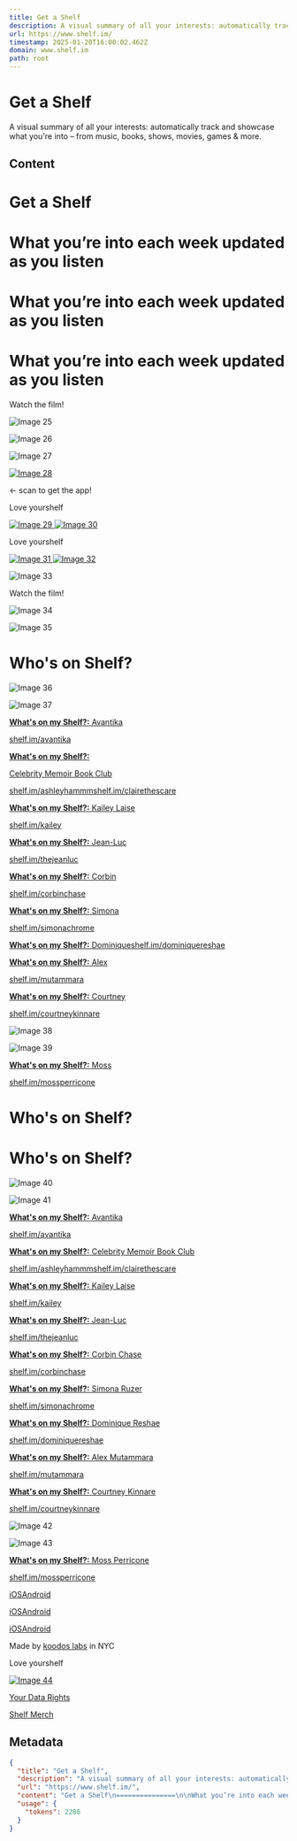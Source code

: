 ```yaml
---
title: Get a Shelf
description: A visual summary of all your interests: automatically track and showcase what you're into – from music, books, shows, movies, games & more.
url: https://www.shelf.im/
timestamp: 2025-01-20T16:00:02.462Z
domain: www.shelf.im
path: root
---
```


# Get a Shelf


A visual summary of all your interests: automatically track and showcase what you're into – from music, books, shows, movies, games & more.


## Content

Get a Shelf
===============

What you’re into each week updated as you listen
================================================

What you’re into each week updated as you listen
================================================

What you’re into each week updated as you listen
================================================

Watch the film!

![Image 25](https://framerusercontent.com/images/Y7uosiMcIMG0Qy8vOJb2zSncw.webp?scale-down-to=1024)

![Image 26](https://framerusercontent.com/images/Y7uosiMcIMG0Qy8vOJb2zSncw.webp?scale-down-to=1024)

![Image 27](https://framerusercontent.com/images/KJsng6WGi8yJW8LS6l8uLwrDE.webp)

[![Image 28](https://framerusercontent.com/images/B4vIgVpISjIUMQGKnvKhhIEraDQ.png)](https://onelink.to/cp6dpr)

← scan to get the app!

Love yourshelf

[![Image 29](https://framerusercontent.com/images/iB5bftZBjggIo1NPzxpfqITVntE.png) ![Image 30](https://framerusercontent.com/images/iB5bftZBjggIo1NPzxpfqITVntE.png)](https://share.koodos.com/discord)[](https://tiktok.com/@getashelf)[](https://www.instagram.com/getashelf/)[](https://twitter.com/getashelf)

Love yourshelf

[![Image 31](https://framerusercontent.com/images/iB5bftZBjggIo1NPzxpfqITVntE.png) ![Image 32](https://framerusercontent.com/images/iB5bftZBjggIo1NPzxpfqITVntE.png)](https://share.koodos.com/discord)[](https://www.tiktok.com/@getashelf)[](https://www.instagram.com/getashelf)[](https://twitter.com/getashelf)

![Image 33](https://framerusercontent.com/images/Y7uosiMcIMG0Qy8vOJb2zSncw.webp?scale-down-to=1024)

Watch the film!

![Image 34](https://framerusercontent.com/images/DXAfU3g3iTR2cHVoQfJyCCYkRA.webp?scale-down-to=2048)

![Image 35](https://framerusercontent.com/images/Een6wS3IwqHz4SIZEZ4RpVZd28.webp?scale-down-to=512)

Who's on Shelf?
===============

![Image 36](https://framerusercontent.com/images/JSADyGdjeQkPXExNT0AzPod3k4.jpg)

![Image 37](https://framerusercontent.com/images/JSADyGdjeQkPXExNT0AzPod3k4.jpg)

[**What's on my Shelf?:** Avantika](https://shelf.im/avantika)

[shelf.im/avantika](https://www.shelf.im/avantika)

[**What's on my Shelf?:**](https://blog.koodos.com/p/whats-on-my-shelf-celebrity-memoir?r=od1n&utm_campaign=post&utm_medium=web)

[Celebrity Memoir Book Club](https://blog.koodos.com/p/whats-on-my-shelf-celebrity-memoir?r=od1n&utm_campaign=post&utm_medium=web)

[shelf.im/ashleyhammm](https://www.shelf.im/ashleyhammm)[](https://www.shelf.im/ashleyhammm)[shelf.im/clairethescare](https://www.shelf.im/clairethescare)

[**What's on my Shelf?:** Kailey Laise](https://shelf.im/kailey)

[shelf.im/kailey](https://www.shelf.im/kailey)

[**What's on my Shelf?:** Jean-Luc](https://shelf.im/thejeanluc)

[shelf.im/thejeanluc](https://www.shelf.im/thejeanluc)

[**What's on my Shelf?:** Corbin](https://shelf.im/corbinchase)

[shelf.im/corbinchase](https://shelf.im/corbinchase)

[**What's on my Shelf?:** Simona](https://shelf.im/simonachrome)

[shelf.im/simonachrome](https://www.shelf.im/simonachrome)

[**What's on my Shelf?:** Dominique](https://shelf.im/dominiquereshae)[shelf.im/dominiquereshae](https://www.shelf.im/dominiquereshae)

[**What's on my Shelf?:** Alex](https://shelf.im/mutammara)

[shelf.im/mutammara](https://www.shelf.im/mutammara)

[**What's on my Shelf?:** Courtney](https://shelf.im/courtneykinnare)

[shelf.im/courtneykinnare](http://www.shelf.im/courtneykinnare)

![Image 38](https://framerusercontent.com/images/EZnfypORC1AoxqiGIqk9gUKaXc.jpg)

![Image 39](https://framerusercontent.com/images/EZnfypORC1AoxqiGIqk9gUKaXc.jpg)

[**What's on my Shelf?:** Moss](https://shelf.im/mossperricone)

[shelf.im/mossperricone](https://shelf.im/mossperricone)

Who's on Shelf?
===============

Who's on Shelf?
===============

![Image 40](https://framerusercontent.com/images/JSADyGdjeQkPXExNT0AzPod3k4.jpg)

![Image 41](https://framerusercontent.com/images/JSADyGdjeQkPXExNT0AzPod3k4.jpg)

[**What's on my Shelf?:** Avantika](https://blog.koodos.com/p/whats-on-my-shelf-avantika)

[shelf.im/avantika](https://www.shelf.im/avantika)

[**What's on my Shelf?:** Celebrity Memoir Book Club](https://blog.koodos.com/p/whats-on-my-shelf-celebrity-memoir?r=od1n&utm_campaign=post&utm_medium=web)

[shelf.im/ashleyhammm](https://www.shelf.im/ashleyhammm)[](https://www.shelf.im/ashleyhammm)[shelf.im/clairethescare](https://www.shelf.im/clairethescare)

[**What's on my Shelf?:** Kailey Laise](https://blog.koodos.com/p/whats-on-my-shelf-kailey-laise?r=od1n&utm_campaign=post&utm_medium=web)

[shelf.im/kailey](https://www.shelf.im/kailey)

[**What's on my Shelf?:** Jean-Luc](https://blog.koodos.com/p/whats-on-my-shelf-jean-luc)

[shelf.im/thejeanluc](https://www.shelf.im/thejeanluc)

[**What's on my Shelf?:** Corbin Chase](https://blog.koodos.com/p/whats-on-my-shelf-corbin-chase)

[shelf.im/corbinchase](https://shelf.im/corbinchase)

[**What's on my Shelf?:** Simona Ruzer](https://open.substack.com/pub/koodos/p/whats-on-my-shelf-simona?r=od1n&utm_campaign=post&utm_medium=web&showWelcomeOnShare=true)

[shelf.im/simonachrome](https://www.shelf.im/simonachrome)

[**What's on my Shelf?:** Dominique Reshae](https://blog.koodos.com/p/whats-on-my-shelf-dominique)

[shelf.im/dominiquereshae](https://www.shelf.im/dominiquereshae)

[**What's on my Shelf?:** Alex Mutammara](https://blog.koodos.com/p/whats-on-my-shelf-dominique)

[shelf.im/mutammara](https://www.shelf.im/mutammara)

[**What's on my Shelf?:** Courtney Kinnare](https://open.substack.com/pub/koodos/p/whats-on-my-shelf-courtney-kinnare?r=od1n&utm_campaign=post&utm_medium=web&showWelcome=true)

[shelf.im/courtneykinnare](http://www.shelf.im/courtneykinnare)

![Image 42](https://framerusercontent.com/images/EZnfypORC1AoxqiGIqk9gUKaXc.jpg)

![Image 43](https://framerusercontent.com/images/EZnfypORC1AoxqiGIqk9gUKaXc.jpg)

[**What's on my Shelf?:** Moss Perricone](https://open.substack.com/pub/koodos/p/whats-on-my-shelf-courtney-kinnare?r=od1n&utm_campaign=post&utm_medium=web&showWelcome=true)

[shelf.im/mossperricone](https://shelf.im/mossperricone)

[iOS](https://apps.apple.com/us/app/shelf-whats-on-yours/id1667391175)[Android](https://play.google.com/store/apps/details?id=com.koodos.shelf)

[iOS](https://apps.apple.com/us/app/shelf-whats-on-yours/id1667391175)[Android](https://play.google.com/store/apps/details?id=com.koodos.shelf)

[iOS](https://apps.apple.com/us/app/shelf-whats-on-yours/id1667391175)[Android](https://play.google.com/store/apps/details?id=com.koodos.shelf)

Made by [koodos labs](http://koodoslabs.xyz/) in NYC

Love yourshelf

[![Image 44](https://framerusercontent.com/images/aEyM8StxLauaKLEAtLDpNPegbLg.svg)](https://share.shelf.im/discord)[](https://tiktok.com/@getashelf)[](https://instagram.com/getashelf)

[](https://twitter.com/getashelf)

[Your Data Rights](https://www.shelf.im/data-rights)

[Shelf Merch](http://shelfcouture.com/)

## Metadata

```json
{
  "title": "Get a Shelf",
  "description": "A visual summary of all your interests: automatically track and showcase what you're into – from music, books, shows, movies, games & more.",
  "url": "https://www.shelf.im/",
  "content": "Get a Shelf\n===============\n\nWhat you’re into each week updated as you listen\n================================================\n\nWhat you’re into each week updated as you listen\n================================================\n\nWhat you’re into each week updated as you listen\n================================================\n\nWatch the film!\n\n![Image 25](https://framerusercontent.com/images/Y7uosiMcIMG0Qy8vOJb2zSncw.webp?scale-down-to=1024)\n\n![Image 26](https://framerusercontent.com/images/Y7uosiMcIMG0Qy8vOJb2zSncw.webp?scale-down-to=1024)\n\n![Image 27](https://framerusercontent.com/images/KJsng6WGi8yJW8LS6l8uLwrDE.webp)\n\n[![Image 28](https://framerusercontent.com/images/B4vIgVpISjIUMQGKnvKhhIEraDQ.png)](https://onelink.to/cp6dpr)\n\n← scan to get the app!\n\nLove yourshelf\n\n[![Image 29](https://framerusercontent.com/images/iB5bftZBjggIo1NPzxpfqITVntE.png) ![Image 30](https://framerusercontent.com/images/iB5bftZBjggIo1NPzxpfqITVntE.png)](https://share.koodos.com/discord)[](https://tiktok.com/@getashelf)[](https://www.instagram.com/getashelf/)[](https://twitter.com/getashelf)\n\nLove yourshelf\n\n[![Image 31](https://framerusercontent.com/images/iB5bftZBjggIo1NPzxpfqITVntE.png) ![Image 32](https://framerusercontent.com/images/iB5bftZBjggIo1NPzxpfqITVntE.png)](https://share.koodos.com/discord)[](https://www.tiktok.com/@getashelf)[](https://www.instagram.com/getashelf)[](https://twitter.com/getashelf)\n\n![Image 33](https://framerusercontent.com/images/Y7uosiMcIMG0Qy8vOJb2zSncw.webp?scale-down-to=1024)\n\nWatch the film!\n\n![Image 34](https://framerusercontent.com/images/DXAfU3g3iTR2cHVoQfJyCCYkRA.webp?scale-down-to=2048)\n\n![Image 35](https://framerusercontent.com/images/Een6wS3IwqHz4SIZEZ4RpVZd28.webp?scale-down-to=512)\n\nWho's on Shelf?\n===============\n\n![Image 36](https://framerusercontent.com/images/JSADyGdjeQkPXExNT0AzPod3k4.jpg)\n\n![Image 37](https://framerusercontent.com/images/JSADyGdjeQkPXExNT0AzPod3k4.jpg)\n\n[**What's on my Shelf?:** Avantika](https://shelf.im/avantika)\n\n[shelf.im/avantika](https://www.shelf.im/avantika)\n\n[**What's on my Shelf?:**](https://blog.koodos.com/p/whats-on-my-shelf-celebrity-memoir?r=od1n&utm_campaign=post&utm_medium=web)\n\n[Celebrity Memoir Book Club](https://blog.koodos.com/p/whats-on-my-shelf-celebrity-memoir?r=od1n&utm_campaign=post&utm_medium=web)\n\n[shelf.im/ashleyhammm](https://www.shelf.im/ashleyhammm)[](https://www.shelf.im/ashleyhammm)[shelf.im/clairethescare](https://www.shelf.im/clairethescare)\n\n[**What's on my Shelf?:** Kailey Laise](https://shelf.im/kailey)\n\n[shelf.im/kailey](https://www.shelf.im/kailey)\n\n[**What's on my Shelf?:** Jean-Luc](https://shelf.im/thejeanluc)\n\n[shelf.im/thejeanluc](https://www.shelf.im/thejeanluc)\n\n[**What's on my Shelf?:** Corbin](https://shelf.im/corbinchase)\n\n[shelf.im/corbinchase](https://shelf.im/corbinchase)\n\n[**What's on my Shelf?:** Simona](https://shelf.im/simonachrome)\n\n[shelf.im/simonachrome](https://www.shelf.im/simonachrome)\n\n[**What's on my Shelf?:** Dominique](https://shelf.im/dominiquereshae)[shelf.im/dominiquereshae](https://www.shelf.im/dominiquereshae)\n\n[**What's on my Shelf?:** Alex](https://shelf.im/mutammara)\n\n[shelf.im/mutammara](https://www.shelf.im/mutammara)\n\n[**What's on my Shelf?:** Courtney](https://shelf.im/courtneykinnare)\n\n[shelf.im/courtneykinnare](http://www.shelf.im/courtneykinnare)\n\n![Image 38](https://framerusercontent.com/images/EZnfypORC1AoxqiGIqk9gUKaXc.jpg)\n\n![Image 39](https://framerusercontent.com/images/EZnfypORC1AoxqiGIqk9gUKaXc.jpg)\n\n[**What's on my Shelf?:** Moss](https://shelf.im/mossperricone)\n\n[shelf.im/mossperricone](https://shelf.im/mossperricone)\n\nWho's on Shelf?\n===============\n\nWho's on Shelf?\n===============\n\n![Image 40](https://framerusercontent.com/images/JSADyGdjeQkPXExNT0AzPod3k4.jpg)\n\n![Image 41](https://framerusercontent.com/images/JSADyGdjeQkPXExNT0AzPod3k4.jpg)\n\n[**What's on my Shelf?:** Avantika](https://blog.koodos.com/p/whats-on-my-shelf-avantika)\n\n[shelf.im/avantika](https://www.shelf.im/avantika)\n\n[**What's on my Shelf?:** Celebrity Memoir Book Club](https://blog.koodos.com/p/whats-on-my-shelf-celebrity-memoir?r=od1n&utm_campaign=post&utm_medium=web)\n\n[shelf.im/ashleyhammm](https://www.shelf.im/ashleyhammm)[](https://www.shelf.im/ashleyhammm)[shelf.im/clairethescare](https://www.shelf.im/clairethescare)\n\n[**What's on my Shelf?:** Kailey Laise](https://blog.koodos.com/p/whats-on-my-shelf-kailey-laise?r=od1n&utm_campaign=post&utm_medium=web)\n\n[shelf.im/kailey](https://www.shelf.im/kailey)\n\n[**What's on my Shelf?:** Jean-Luc](https://blog.koodos.com/p/whats-on-my-shelf-jean-luc)\n\n[shelf.im/thejeanluc](https://www.shelf.im/thejeanluc)\n\n[**What's on my Shelf?:** Corbin Chase](https://blog.koodos.com/p/whats-on-my-shelf-corbin-chase)\n\n[shelf.im/corbinchase](https://shelf.im/corbinchase)\n\n[**What's on my Shelf?:** Simona Ruzer](https://open.substack.com/pub/koodos/p/whats-on-my-shelf-simona?r=od1n&utm_campaign=post&utm_medium=web&showWelcomeOnShare=true)\n\n[shelf.im/simonachrome](https://www.shelf.im/simonachrome)\n\n[**What's on my Shelf?:** Dominique Reshae](https://blog.koodos.com/p/whats-on-my-shelf-dominique)\n\n[shelf.im/dominiquereshae](https://www.shelf.im/dominiquereshae)\n\n[**What's on my Shelf?:** Alex Mutammara](https://blog.koodos.com/p/whats-on-my-shelf-dominique)\n\n[shelf.im/mutammara](https://www.shelf.im/mutammara)\n\n[**What's on my Shelf?:** Courtney Kinnare](https://open.substack.com/pub/koodos/p/whats-on-my-shelf-courtney-kinnare?r=od1n&utm_campaign=post&utm_medium=web&showWelcome=true)\n\n[shelf.im/courtneykinnare](http://www.shelf.im/courtneykinnare)\n\n![Image 42](https://framerusercontent.com/images/EZnfypORC1AoxqiGIqk9gUKaXc.jpg)\n\n![Image 43](https://framerusercontent.com/images/EZnfypORC1AoxqiGIqk9gUKaXc.jpg)\n\n[**What's on my Shelf?:** Moss Perricone](https://open.substack.com/pub/koodos/p/whats-on-my-shelf-courtney-kinnare?r=od1n&utm_campaign=post&utm_medium=web&showWelcome=true)\n\n[shelf.im/mossperricone](https://shelf.im/mossperricone)\n\n[iOS](https://apps.apple.com/us/app/shelf-whats-on-yours/id1667391175)[Android](https://play.google.com/store/apps/details?id=com.koodos.shelf)\n\n[iOS](https://apps.apple.com/us/app/shelf-whats-on-yours/id1667391175)[Android](https://play.google.com/store/apps/details?id=com.koodos.shelf)\n\n[iOS](https://apps.apple.com/us/app/shelf-whats-on-yours/id1667391175)[Android](https://play.google.com/store/apps/details?id=com.koodos.shelf)\n\nMade by [koodos labs](http://koodoslabs.xyz/) in NYC\n\nLove yourshelf\n\n[![Image 44](https://framerusercontent.com/images/aEyM8StxLauaKLEAtLDpNPegbLg.svg)](https://share.shelf.im/discord)[](https://tiktok.com/@getashelf)[](https://instagram.com/getashelf)\n\n[](https://twitter.com/getashelf)\n\n[Your Data Rights](https://www.shelf.im/data-rights)\n\n[Shelf Merch](http://shelfcouture.com/)",
  "usage": {
    "tokens": 2286
  }
}
```
